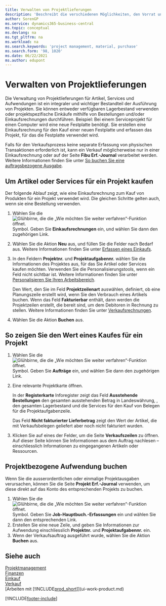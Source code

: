 ```yaml
---
title: Verwalten von Projektlieferungen
description: 'Beschreibt die verschiedenen Möglichkeiten, den Vorrat und Kauf von Material und Dienstleistungen für Aufträge zu verwalten.'
author: SorenGP
ms.service: dynamics365-business-central
ms.topic: conceptual
ms.devlang: na
ms.tgt_pltfrm: na
ms.workload: na
ms.search.keywords: 'project management, material, purchase'
ms.search.form: '98, 1020'
ms.date: 06/22/2021
ms.author: edupont
---
```

# <a name="manage-job-supplies"></a>Verwalten von Projektlieferungen
Die Verwaltung von Projektlieferungen für Artikel, Services und Aufwendungen ist ein integraler und wichtiger Bestandteil der Ausführung von Projekten. Sie können entweder verfügbaren Lagerbestand verwenden oder projektspezifische Einkäufe mithilfe von Bestellungen und/oder Einkaufsrechnungen durchführen. Beispiel: Bei einem Serviceprojekt für einen Computer wird eine neue Festplatte benötigt. Sie erstellen eine Einkaufsrechnung für den Kauf einer neuen Festplatte und erfassen das Projekt, für das die Festplatte verwendet wird.

Falls für den Verkaufsprozess keine separate Erfassung von physischen Transaktionen erforderlich ist, kann ein Verkauf möglicherweise nur in einer Einkaufsrechnung oder auf der Seite **Fibu Erf.-Journal** verarbeitet werden. Weitere Informationen finden Sie unter [So buchen Sie eine auftragsbezogene Ausgabe](projects-how-manage-project-supplies.md#to-post-a-job-related-expense).

## <a name="to-purchase-items-or-services-for-a-job"></a>Um Artikel oder Services für ein Projekt kaufen
Der folgende Ablauf zeigt, wie eine Einkaufsrechnung zum Kauf von Produkten für ein Projekt verwendet wird. Die gleichen Schritte gelten auch, wenn sie eine Bestellung verwenden.  

1. Wählen Sie die ![Glühbirne, die die „Wie möchten Sie weiter verfahren“-Funktion öffnet.](media/ui-search/search_small.png "Tell Me-Funktion") Symbol. Geben Sie **Einkaufsrechnungen** ein, und wählen Sie dann den zugehörigen Link.  
2. Wählen Sie die Aktion **Neu** aus, und füllen Sie die Felder nach Bedarf aus. Weitere Informationen finden Sie unter [Erfassen eines Einkaufs](purchasing-how-record-purchases.md).
3. In den Feldern **Projektnr.** und **Projektaufgabennr.** wählen Sie die Informationen des Projektes aus, für das Sie Artikel oder Services kaufen möchten. Verwenden Sie die Personalisierungstools, wenn ein Feld nicht sichtbar ist. Weitere Informationen finden Sie unter [Personalisieren Sie Ihren Arbeitsbereich](ui-personalization-user.md).

    Den Wert, den Sie im Feld **Projektzeilenart** auswählen, definiert, ob eine Planungszeile erstellt wird, wenn Sie den Verbrauch eines Artikels buchen. Wenn das Feld **Fakturierbar** enthält, dann werden die Projektzeilen erstellt, die bereit sind, um dem Debitoren in Rechnung zu stellen. Weitere Informationen finden Sie unter [Verkaufsrechnungen](projects-how-invoice-jobs.md).
4. Wählen Sie die Aktion **Buchen** aus.

## <a name="to-view-the-value-of-purchases-for-a-job"></a>So zeigen Sie den Wert eines Kaufes für ein Projekt
1. Wählen Sie die ![Glühbirne, die die „Wie möchten Sie weiter verfahren“-Funktion öffnet.](media/ui-search/search_small.png "Tell Me-Funktion") Symbol. Geben Sie **Aufträge** ein, und wählen Sie dann den zugehörigen Link.
2. Eine relevante Projektkarte öffnen.

    In der **Registerkarte** Inforegister zeigt das Feld **Ausstehende Bestellungen** den gesamten ausstehenden Betrag in Landeswährung, , den gesamten Lagerbestand und die Services für den Kauf von Belegen für die Projektaufgabenzeile.  

    Das Feld **Nicht fakturierter Lieferbetrag** zeigt den Wert der Artikel, die mit Verkaufsbelegen geliefert aber noch nicht fakturiert wurden.  
3. Klicken Sie auf eines der Felder, um die Seite **Verkaufszeilen** zu öffnen. Auf dieser Seite können Sie Informationen aus dem Auftrag nachlesen – einschliesslich Informationen zu eingegangenen Artikeln oder Ressourcen.

## <a name="to-post-a-job-related-expense"></a>Projektbezogene Aufwendung buchen
Wenn Sie die ausserordentlichen oder einmalige Projektausgaben verursachen, können Sie die Seite **Projekt Erf.-Journal** verwenden, um diese direkt auf das Konto des entsprechenden Projekts zu buchen.

1. Wählen Sie die ![Glühbirne, die die „Wie möchten Sie weiter verfahren“-Funktion öffnet.](media/ui-search/search_small.png "Tell Me-Funktion") Symbol. Geben Sie **Job-Hauptbuch.-Erfassungen** ein und wählen Sie dann den entsprechenden Link.  
2. Erstellen Sie eine neue Zeile, und geben Sie Informationen zur Aufwendung einschliesslich  **Projektnr.** und **Projektaufgabennr.** ein.  
3. Wenn der Verkaufsauftrag ausgeführt wurde, wählen Sie die Aktion **Buchen** aus.

## <a name="see-also"></a>Siehe auch
[Projektmanagement](projects-manage-projects.md)  
[Finanzen](finance.md)  
[Einkauf](purchasing-manage-purchasing.md)         
[Verkauf](sales-manage-sales.md)      
[Arbeiten mit [!INCLUDE[prod_short](includes/prod_short.md)]](ui-work-product.md)  


[!INCLUDE[footer-include](includes/footer-banner.md)]
